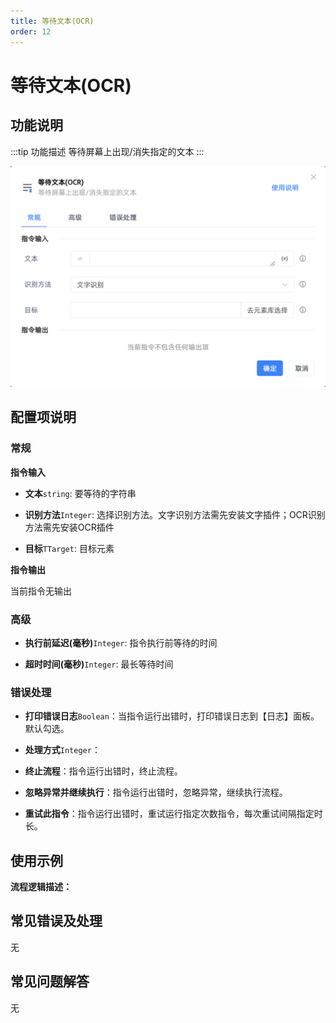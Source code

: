 ```yaml
---
title: 等待文本(OCR)
order: 12
---
```


# 等待文本(OCR)

## 功能说明

:::tip 功能描述
等待屏幕上出现/消失指定的文本
:::

![等待文本(OCR)](../../assets/等待文本(OCR)_command.png)

## 配置项说明

### 常规

**指令输入**

- **文本**`string`: 要等待的字符串

- **识别方法**`Integer`: 选择识别方法。文字识别方法需先安装文字插件；OCR识别方法需先安装OCR插件

- **目标**`TTarget`: 目标元素


**指令输出**

当前指令无输出

### 高级

- **执行前延迟(毫秒)**`Integer`: 指令执行前等待的时间

- **超时时间(毫秒)**`Integer`: 最长等待时间

### 错误处理

- **打印错误日志**`Boolean`：当指令运行出错时，打印错误日志到【日志】面板。默认勾选。

- **处理方式**`Integer`：

 - **终止流程**：指令运行出错时，终止流程。

 - **忽略异常并继续执行**：指令运行出错时，忽略异常，继续执行流程。

 - **重试此指令**：指令运行出错时，重试运行指定次数指令，每次重试间隔指定时长。

## 使用示例

**流程逻辑描述：** 

## 常见错误及处理

无

## 常见问题解答

无

